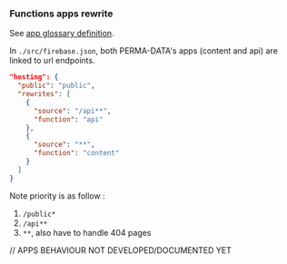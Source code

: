 ### Functions apps rewrite

See [app glossary definition](#firebase-functions-app-).

In `./src/firebase.json`, both PERMA-DATA's apps (content and api) are linked to url endpoints.

```json
"hosting": {
  "public": "public",
  "rewrites": [
    {
      "source": "/api**",
      "function": "api"
    },
    {
      "source": "**",
      "function": "content"
    }
  ]
}
```

Note priority is as follow :
1. `/public*`
2. `/api**`
3. `**`, also have to handle 404 pages

// APPS BEHAVIOUR NOT DEVELOPED/DOCUMENTED YET